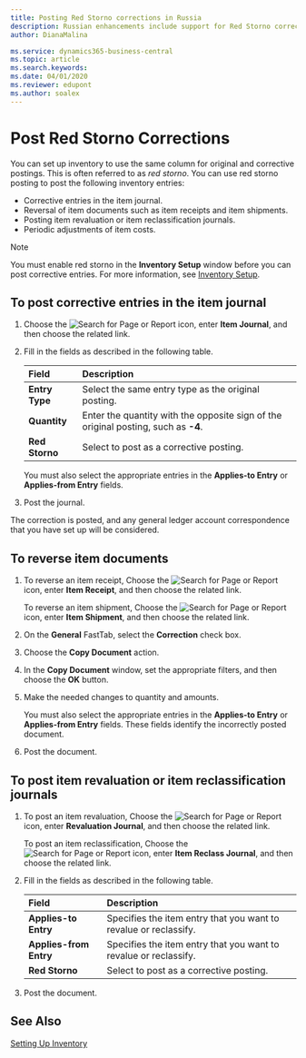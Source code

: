 ```yaml
---
title: Posting Red Storno corrections in Russia
description: Russian enhancements include support for Red Storno corrections.
author: DianaMalina

ms.service: dynamics365-business-central
ms.topic: article
ms.search.keywords:
ms.date: 04/01/2020
ms.reviewer: edupont
ms.author: soalex
---
```


# Post Red Storno Corrections

You can set up inventory to use the same column for original and corrective postings. This is often referred to as *red storno*. You can use red storno posting to post the following inventory entries:

- Corrective entries in the item journal.
- Reversal of item documents such as item receipts and item shipments.
- Posting item revaluation or item reclassification journals.
- Periodic adjustments of item costs.

> [!NOTE]
> You must enable red storno in the **Inventory Setup** window before you can post corrective entries. For more information, see [Inventory Setup](Inventory-Setup.md).  

## To post corrective entries in the item journal

1. Choose the ![Search for Page or Report]() icon, enter **Item Journal**, and then choose the related link.

2. Fill in the fields as described in the following table.

   | Field          | Description                                                  |
   | :------------- | :----------------------------------------------------------- |
   | **Entry Type** | Select the same entry type as the original posting.          |
   | **Quantity**   | Enter the quantity with the opposite sign of the original posting, such as **-4**. |
   | **Red Storno** | Select to post as a corrective posting.                      |

   You must also select the appropriate entries in the **Applies-to Entry** or **Applies-from Entry** fields.

3. Post the journal.

The correction is posted, and any general ledger account correspondence that you have set up will be considered.

## To reverse item documents

1. To reverse an item receipt, Choose the ![Search for Page or Report]() icon, enter **Item Receipt**, and then choose the related link.

   To reverse an item shipment, Choose the ![Search for Page or Report]() icon, enter **Item Shipment**, and then choose the related link.

2. On the **General** FastTab, select the **Correction** check box.

3. Choose the **Copy Document** action.

4. In the **Copy Document** window, set the appropriate filters, and then choose the **OK** button.

5. Make the needed changes to quantity and amounts.

   You must also select the appropriate entries in the **Applies-to Entry** or **Applies-from Entry** fields. These fields identify the incorrectly posted document.

6. Post the document.

## To post item revaluation or item reclassification journals 

1. To post an item revaluation, Choose the ![Search for Page or Report]() icon, enter **Revaluation Journal**, and then choose the related link.

   To post an item reclassification, Choose the ![Search for Page or Report]() icon, enter **Item Reclass Journal**, and then choose the related link.

2. Fill in the fields as described in the following table.

   | Field                  | Description                                                  |
   | :--------------------- | :----------------------------------------------------------- |
   | **Applies-to Entry**   | Specifies the item entry that you want to revalue or reclassify. |
   | **Applies-from Entry** | Specifies the item entry that you want to revalue or reclassify. |
   | **Red Storno**         | Select to post as a corrective posting.                      |

3. Post the document.

## See Also

[Setting Up Inventory](Inventory-Setup.md)  

